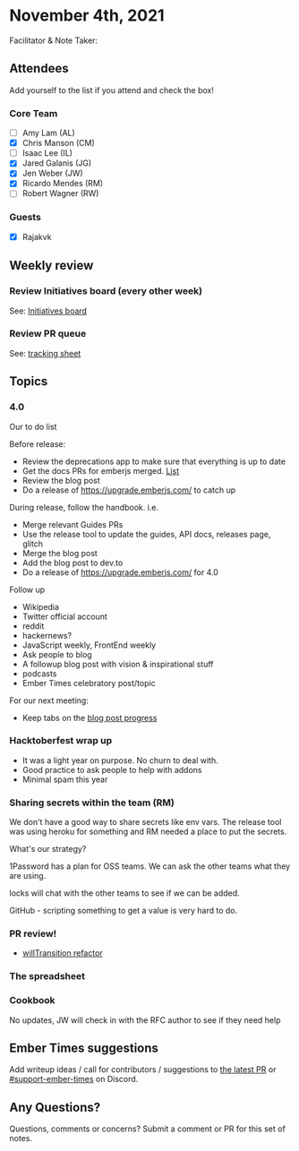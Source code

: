 # November 4th, 2021

Facilitator & Note Taker: 

## Attendees

Add yourself to the list if you attend and check the box!

### Core Team

- [ ] Amy Lam (AL)
- [x] Chris Manson (CM)
- [ ] Isaac Lee (IL)
- [x] Jared Galanis (JG)
- [x] Jen Weber (JW)
- [x] Ricardo Mendes (RM)
- [ ] Robert Wagner (RW)

### Guests

- [x] Rajakvk

## Weekly review

### Review Initiatives board (every other week)

See: [Initiatives board](https://github.com/orgs/ember-learn/projects/51)

### Review PR queue

See: [tracking sheet](https://docs.google.com/spreadsheets/d/1sPyN9z9wZMpTNwqCfa6R9QSPZkIW4iQd-H4gZC7ILLk/edit#gid=2035777454)

## Topics

### 4.0

Our to do list

Before release:
- Review the deprecations app to make sure that everything is up to date
- Get the docs PRs for emberjs merged. [List](https://github.com/emberjs/ember.js/pulls?q=is%3Apr+is%3Aopen+DOC)
- Review the blog post
- Do a release of https://upgrade.emberjs.com/ to catch up

During release, follow the handbook. i.e.
- Merge relevant Guides PRs
- Use the release tool to update the guides, API docs, releases page, glitch
- Merge the blog post
- Add the blog post to dev.to
- Do a release of https://upgrade.emberjs.com/ for 4.0

Follow up
- Wikipedia
- Twitter official account
- reddit
- hackernews?
- JavaScript weekly, FrontEnd weekly
- Ask people to blog
- A followup blog post with vision & inspirational stuff
- podcasts
- Ember Times celebratory post/topic

For our next meeting:
- Keep tabs on the [blog post progress](https://github.com/ember-learn/ember-blog/pull/1036/files)

### Hacktoberfest wrap up

- It was a light year on purpose. No churn to deal with.
- Good practice to ask people to help with addons
- Minimal spam this year

### Sharing secrets within the team (RM)

We don't have a good way to share secrets like env vars. The release tool
was using heroku for something and RM needed a place to put the secrets.

What's our strategy?

1Password has a plan for OSS teams.
We can ask the other teams what they are using.

locks will chat with the other teams to see if we can be added.

GitHub - scripting something to get a value is very hard to do.

### PR review!

- [willTransition refactor](https://github.com/ember-learn/guides-source/runs/3554717123?check_suite_focus=true)

### The spreadsheet

### Cookbook

No updates, JW will check in with the RFC author to see if they need help

<!-- If you would like to add a topic to the agenda please add a suggestion to the PR using the following format: -->
<!-- ### Your topic (INITIALS, expected duration in minutes) -->
<!-- ### Your topic (INITIALS, expected duration in minutes) -->
<!-- ### Your topic (INITIALS, expected duration in minutes) -->
<!-- ### Your topic (INITIALS, expected duration in minutes) -->
<!-- ### Your topic (INITIALS, expected duration in minutes) -->
<!-- ### Your topic (INITIALS, expected duration in minutes) -->

## Ember Times suggestions

Add writeup ideas / call for contributors / suggestions to [the latest PR](https://github.com/ember-learn/ember-blog/pulls?q=is%3Aopen+is%3Apr+label%3A%22%F0%9F%97%9E+embertimes%22%20or%20#support-ember-times) or [#support-ember-times](https://discordapp.com/channels/480462759797063690/485450546887786506) on Discord.

## Any Questions?

Questions, comments or concerns? Submit a comment or PR for this set of notes.
